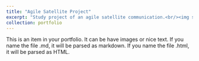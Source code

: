 ```yaml
---
title: "Agile Satellite Project"
excerpt: "Study project of an agile satellite communication.<br/><img src='/images/satellite.png'>"
collection: portfolio
---
```


This is an item in your portfolio. It can be have images or nice text. If you name the file .md, it will be parsed as markdown. If you name the file .html, it will be parsed as HTML. 
